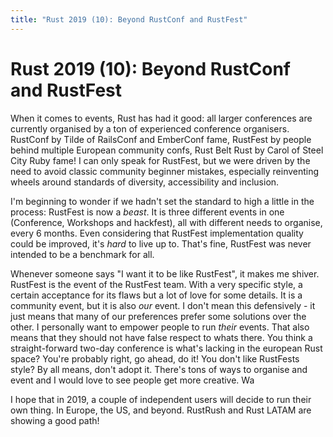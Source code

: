 ```yaml
---
title: "Rust 2019 (10): Beyond RustConf and RustFest"
---
```


# Rust 2019 (10): Beyond RustConf and RustFest

When it comes to events, Rust has had it good: all larger conferences are currently organised by a ton of experienced conference organisers. RustConf by Tilde of RailsConf and EmberConf fame, RustFest by people behind multiple European community confs, Rust Belt Rust by Carol of Steel City Ruby fame! I can only speak for RustFest, but we were driven by the need to avoid classic community beginner mistakes, especially reinventing wheels around standards of diversity, accessibility and inclusion.

I'm beginning to wonder if we hadn't set the standard to high a little in the process: RustFest is now a _beast_. It is three different events in one (Conference, Workshops and hackfest), all with different needs to organise, every 6 months. Even considering that RustFest implementation quality could be improved, it's _hard_ to live up to. That's fine, RustFest was never intended to be a benchmark for all.

Whenever someone says "I want it to be like RustFest", it makes me shiver. RustFest is the event of the RustFest team. With a very specific style, a certain acceptance for its flaws but a lot of love for some details. It is a community event, but it is also _our_ event. I don't mean this defensively - it just means that many of our preferences prefer some solutions over the other. I personally want to empower people to run _their_ events. That also means that they should not have false respect to whats there. You think a straight-forward two-day conference is what's lacking in the european Rust space? You're probably right, go ahead, do it! You don't like RustFests style? By all means, don't adopt it. There's tons of ways to organise and event and I would love to see people get more creative. Wa

I hope that in 2019, a couple of independent users will decide to run their own thing. In Europe, the US, and beyond. RustRush and Rust LATAM are showing a good path!
